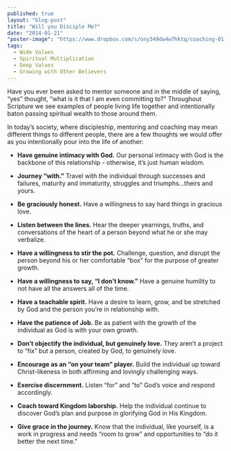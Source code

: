 ```yaml
---
published: true
layout: "blog-post"
title: "Will you Disciple Me?"
date: "2014-01-21"
"poster-image": "https://www.dropbox.com/s/ony349dw4w7hktq/coaching-01.jpg"
tags: 
  - Wide Values
  - Spiritual Multiplication
  - Deep Values
  - Growing with Other Believers
---
```


Have you ever been asked to mentor someone and in the middle of saying, “yes” thought, “what is it that I am even committing to?” Throughout Scripture we see examples of people living life together and intentionally baton passing spiritual wealth to those around them. 

In today’s society, where discipleship, mentoring and coaching may mean different things to different people, there are a few thoughts we would offer as you intentionally pour into the life of another:

- **Have genuine intimacy with God.** Our personal intimacy with God is the backbone of this relationship - otherwise, it’s just human wisdom.

- **Journey “with.”**  Travel with the individual through successes and failures, maturity and immaturity, struggles and triumphs…theirs and yours.

- **Be graciously honest.** Have a willingness to say hard things in gracious love.

- **Listen between the lines.** Hear the deeper yearnings, truths, and conversations of the heart of a person beyond what he or she may verbalize.

- **Have a willingness to stir the pot.** Challenge, question, and disrupt the person beyond his or her comfortable “box” for the purpose of greater growth.

- **Have a willingness to say, “I don’t know.”** Have a genuine humility to not have all the answers all of the time.

- **Have a teachable spirit.**  Have a desire to learn, grow, and be stretched by God and the person you’re in relationship with.

- **Have the patience of Job.** Be as patient with the growth of the individual as God is with your own growth.

- **Don’t objectify the individual, but genuinely love.** They aren’t a project to “fix” but a person, created by God, to genuinely love.

- **Encourage as an “on your team” player.** Build the individual up toward Christ-likeness in both affirming and lovingly challenging ways.

- **Exercise discernment.** Listen “for” and “to” God’s voice and respond accordingly.

- **Coach toward Kingdom laborship.** Help the individual continue to discover God’s plan and purpose in glorifying God in His Kingdom.

- **Give grace in the journey.** Know that the individual, like yourself, is a work in progress and needs “room to grow” and opportunities to “do it better the next time.”